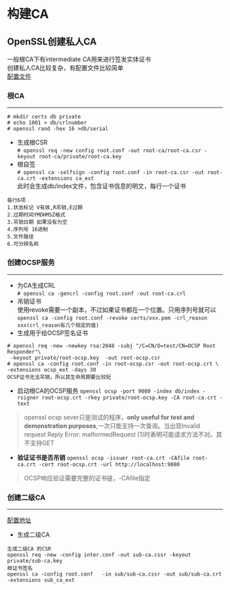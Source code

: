 # 构建CA
## OpenSSL创建私人CA
一般根CA下有intermediate CA用来进行签发实体证书<br>
创建私人CA比较复杂，有配置文件比较简单<br>
[配置文件](https://github.com/ivanr/bulletproof-tls/blob/master/private-ca/root-ca.conf)

### 根CA
---
```
# mkdir certs db private
# echo 1001 > db/crlnumber
# openssl rand -hex 16 >db/serial
```
- 生成根CSR<br>
`# openssl req -new config root.conf -out root-ca/root-ca.csr -keyout root-ca/private/root-ca.key`
- 根自签<br>
`# openssl ca -selfsign -config root.conf -in root-ca.csr -out root-ca.crt -extensions ca_ext`<br>
此时会生成db/index文件，包含证书信息的明文，每行一个证书<br>
```
每行6项
1.状态标记 V有效,R吊销,E过期
2.过期时间YMDHMSZ格式
3.吊销日期 如果没有为空
4.序列号 16进制
5.文件路径
6.可分辨名称
```

### 创建OCSP服务
---
- 为CA生成CRL<br>
`# openssl ca -gencrl -config root.conf -out root-ca.crl`
- 吊销证书<br>
使用revoke需要一个副本，不过如果证书都在一个位置。只用序列号就可以<br>
`openssl ca -config root.conf -revoke certs/xxx.pem -crl_reason xxx(crl_reason有几个规定的值)`
- 生成用于给OCSP签名证书
```
# openssl req -new -newkey rsa:2048 -subj "/C=CN/O=test/CN=OCSP Root Responder"\
 -keyout private/root-ocsp.key  -out root-ocsp.csr
# openssl ca -config root.conf -in root-ocsp.csr -out root-ocsp.crt \
-extensions ocsp_ext -days 30
OCSP证书无法吊销，所以其生命周期要比较短
```
- 启动根CA的OCSP服务
`openssl ocsp -port 9080 -index db/index -rsigner root-ocsp.crt -rkey private/root-ocsp.key -CA root-ca.crt -text`
> openssl ocsp sever只是测试的程序，**only useful for test and demonstration purposes**,一次只能支持一次查询。当出现Invalid request 
Reply Error: malformedRequest (1)时表明可能请求方法不对。其不支持GET

- **验证证书是否吊销**
`openssl ocsp -issuer root-ca.crt -CAfile root-ca.crt -cert root-ocsp.crt -url http://localhost:9080`<br>
> OCSP响应验证需要完整的证书链，-CAfile指定 

### 创建二级CA
---
[配置地址](https://github.com/ivanr/bulletproof-tls/blob/master/private-ca/sub-ca.conf)
- 生成二级CA<br>
```
生成二级CA 的CSR
openssl req -new -config inter.conf -out sub-ca.cssr -keyout private/sub-ca.key
根证书签名
openssl ca -config root.conf   -in sub/sub-ca.cssr -out sub/sub-ca.crt -extensions sub_ca_ext
```
